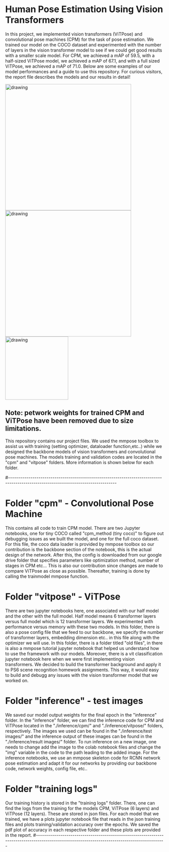 # Human Pose Estimation Using Vision Transformers

In this project, we implemented vision transformers (ViTPose) and convolutional pose machines (CPM) for the task of pose estimation. We trained our model on the COCO dataset and experimented with the number of layers in the vision transformer model to see if we could get good results with a smaller scale model. For CPM, we achieved a mAP of 59.5, with a half-sized ViTPose model, we achieved a mAP of 67.1, and with a full sized ViTPose, we achieved a mAP of 71.0. Below are some examples of our model performances and a guide to use this repository. For curious visitors, the report file describes the models and our results in detail!

<img src="https://user-images.githubusercontent.com/85589562/211017426-f872dbfb-76f9-4b6e-9074-11dbaf9c892e.png" alt="drawing" width="400"/> <img src="https://user-images.githubusercontent.com/85589562/211017451-a466a6d9-6fd9-4fe1-9c9c-3bae7bc49c3e.png" alt="drawing" width="400"/> <img src="https://user-images.githubusercontent.com/85589562/211017484-43bad02a-9183-4043-8402-28cd49c68786.png" alt="drawing" width="200"/>

## Note: petwork weights for trained CPM and ViTPose have been removed due to size limitations.

This repository contains our project files. We used the mmpose toolbox to assist us with training (setting optimizer, dataloader function,etc..) while we designed the backbone models of vision transformers and convolutional pose machines. The models training and validation codes are located in the "cpm" and "vitpose" folders. More information is shown below for each folder.

#-----------------------------------------------------------------------------------------------------------------------------------

# Folder "cpm" - Convolutional Pose Machine
This contains all code to train CPM model. There are two Jupyter notebooks, one for tiny COCO called "cpm_method (tiny coco)" to figure out debugging issues as we built the model, and one for the full coco dataset. For this file, the coco data loader is provided by mmpose toolbox so our contribution is the backbone section of the notebook, this is the actual design of the network. After this, the config is downloaded from our google drive folder that specifies parameters like optimization method, number of stages in CPM etc... This is also our contribution since changes are made to compare ViTPose as close as possible. Thereafter, training is done by calling the trainmodel mmpose function.

# Folder "vitpose" - ViTPose
There are two jupyter notebooks here, one associated with our half model and the other with the full model. Half model means 6 transformer layers versus full model which is 12 transformer layers. We experimented with performance versus memory with these two models. In this folder, there is also a pose config file that we feed to our backbone, we specify the number of transformer layers, embedding dimension etc.. in this file along with the optimizer we will use. In this folder, there is a folder titled "old files", in there is also a mmpose tutorial jupyter notebook that helped us understand how to use the framework with our models. Moreover, there is a vit classification jupyter notebook here when we were first implementing vision transformers. We decided to build the transformer background and apply it to PS6 scene recognition homework assignments. This way, it would easy to build and debugg any issues with the vision transformer model that we worked on. 

# Folder "inference" - test images
We saved our model output weights for the final epoch in the "inference" folder. In the "inference" folder, we can find the inference code for CPM and ViTPose located in the "./inference/cpm/" and "./inference/vitpose/" folders, respectively. The images we used can be found in the  "./inference/test images/" and the inference output of these images can be found in the "./inference/result images/" folder. To run inference on a new image, one needs to change add the image to the colab notebook files and change the "img" variable in the code to the path leading to the added image. For the inference notebooks, we use an mmpose skeleton code for RCNN network pose estimation and adapt it for our networks by providing our backbone code, network weights, config file, etc.. 

# Folder "training logs"
Our training history is stored in the "training logs" folder. There, one can find the logs from the training for the models CPM, ViTPose (6 layers) and ViTPose (12 layers). These are stored in json files. For each model that we trained, we have a plots jupyter notebook file that reads in the json training files and plots training/validation accuracy over the epochs. We saved the pdf plot of accuracy in each respective folder and these plots are provided in the report.
#----------------------------------------------------------------------------------------------------------------------------------------------
